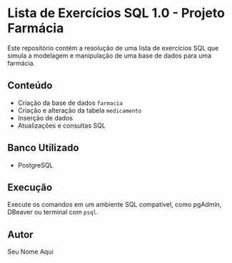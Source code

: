 # Lista de Exercícios SQL 1.0 - Projeto Farmácia

Este repositório contém a resolução de uma lista de exercícios SQL que simula a modelagem e manipulação de uma base de dados para uma farmácia.

## Conteúdo

- Criação da base de dados `farmacia`
- Criação e alteração da tabela `medicamento`
- Inserção de dados
- Atualizações e consultas SQL

## Banco Utilizado

- PostgreSQL

## Execução

Execute os comandos em um ambiente SQL compatível, como pgAdmin, DBeaver ou terminal com `psql`.

## Autor

Seu Nome Aqui
